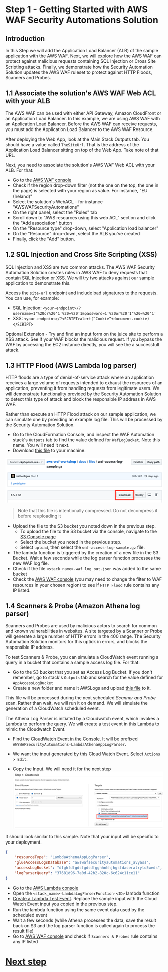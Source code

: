 # Step 1 - Getting Started with AWS WAF Security Automations Solution

## Introduction

In this Step we will add the Application Load Balancer (ALB) of the sample application with the AWS WAF. Next, we will explore how the AWS WAF can protect against malicious requests containing SQL Injection or Cross Site Scripting attacks. Finally, we demonstrate how the Security Automation Solution updates the AWS WAF ruleset to protect against HTTP Floods, Scanners and Probes.

## 1.1 Associate the solution's AWS WAF Web ACL with your ALB

The AWS WAF can be used with either API Gateway, Amazon CloudFront or an Application Load Balancer. In this example, we are using AWS WAF with an Application Load Balancer. Before the AWS WAF can receive requests, you must add the Application Load Balancer to the AWS WAF Resource.

After deploying the Web App, look at the Main Stack Outputs tab. You should have a value called `TheSiteUrl`. That is the address of the Application Load Balancer sitting on top of the Web App. Take note of that URL.

Next, you need to associate the solution's AWS WAF Web ACL with your ALB. For that:
* Go to the [AWS WAF console](https://console.aws.amazon.com/wafv2/home?#/webacls)
* Check if the region drop-down filter (not the one on the top, the one in the page) is selected with your region as value. For instance, "EU (Ireland)"
* Select the solution's WebACL - for instance "AWSWAFSecurityAutomations"
* On the right panel, select the "Rules" tab
* Scroll down to "AWS resources using this web ACL" section and click the "Add association" button
* On the "Resource type" drop-down, select "Application load balancer"
* On the "Resource" drop-down, select the ALB you've created
* Finally, click the "Add" button.


## 1.2 SQL Injection and Cross Site Scripting (XSS)

SQL Injection and XSS are two common attacks. The AWS WAF Security Automation Solution creates rules in AWS WAF to deny requests that contain SQL Injection or XSS. We will try two attacks against our sample application to demonstrate this.

Access the `site-url` endpoint and include bad signatures to the requests. You can use, for example:

* SQL Injection: `<your-endpoint>/?username=1'%20or%20'1'%20=%20'1&password=1'%20or%20'1'%20=%20'1'`
* XSS: `<your-endpoint>/?<SCRIPT>alert(“Cookie”+document.cookie)</SCRIPT>`

Optional Extension - Try and find an input form on the juice site to perform a XSS attack. See if your WAF blocks the malicious request.
If you bypass the WAF by accessing the EC2 instance directly, you will see the a successfull attack.

## 1.3 HTTP Flood (AWS Lambda log parser)

HTTP floods are a type of denial-of-service attack where an application receives a large volume of requests intended to exhaust the resources of an application, preventing it from handling requests from legitimate users.
We will demonstrate functionality provided by the Security Automation Solution to detect this type of attack and block the responsible IP address in AWS WAF.

Rather than execute an HTTP Flood attack on our sample application, we can simulate one by providing an example log file. This will be processed by the Security Automation Solution. 

* Go to the CloudFormation Console, and inspect the WAF Automation stack's `Outputs` tab to find the value defined for `WafLogBucket`. Note this name. You will need it next.
* Download [this file](files/waf-access-log-sample.gz) to your machine.

![Access-Log-Download](1-01-access-log-sample-download.png)

> Note that this file is intentionally compressed. Do not decompress it before reuploading it

* Upload the file to the S3 bucket you noted down in the previous step.
    * To upload the file to the S3 bucket via the console, navigate to the [S3 Console page](https://s3.console.aws.amazon.com/s3/)
    * Select the bucket you noted in the previous step.
    * Select `upload`, then select the `waf-access-log-sample.gz` file.
* The lambda function is triggered by the creation of a new file in the S3 Bucket. Wait a few seconds while the log parser function processes the new WAF log file. 
* Check if the file `<stack_name>-waf_log_out.json` was added to the same bucket
* Check the [AWS WAF console](https://console.aws.amazon.com/wafv2/home?#/webacls) (you may need to change the filter to WAF resources in your chosen region) to see if `HTTP Flood` rule contains any IP listed.

## 1.4 Scanners & Probe (Amazon Athena log parser)

Scanners and Probes are used by malicious actors to search for common and known vulnerabilities in websites. A site targeted by a Scanner or Probe will generate a large number of HTTP errors in the 400 range. The Security Automation Solution monitors for this uptick in errors, and blocks the responsible IP address.

To test Scanners & Probe, you can simulate a CloudWatch event running a query in a bucket that contains a sample access log file.
For that:
* Go to the S3 bucket that you set as Access Log Bucket. If you don't remember, go to stack's `Outputs` tab and search for the value defined for `AppAccessLogBucket`
* Create a new folder and name it AWSLogs and upload [this file](files/alb-access-log-sample.gz) to it.

This file will be processed during the next scheduled *Scanner and Probe* scan. Rather than wait, we will run it on demand.
We will simulate the generation of a CloudWatch scheduled event.

The Athena Log Parser is initiated by a Cloudwatch event, which invokes a Lambda to perform the query. We will create a test event in this Lambda to mimic the Cloudwatch Event.
* Find the [CloudWatch Event in the Console](https://eu-west-1.console.aws.amazon.com/cloudwatch/home#rules:). It will be prefixed `AWSWAFSecurityAutomations-LambdaAthenaAppLogParser`.
* We want the input generated by this Cloud Watch Event. Select `Actions > Edit`.

* Copy the Input. We will need it for the next step
![Selecting the CloudWatch Event Input](1-02-cloudwatch-event-rule-input.png)

It should look similar to this sample. Note that your input will be specific to your deployment.
```json
{
    "resourceType": "LambdaAthenaAppLogParser",
    "glueAccessLogsDatabase": "awswafsecurityautomations_avyass",
    "accessLogBucket": "dfghfdfgdsfgdsdfgghhnhhjhgsfdaseratrytq5weds",
    "logParserQuery": "37681d96-7a0d-42b2-820c-6c624c11ce11"
}
```

* Go to the [AWS Lambda console](https://console.aws.amazon.com/lambda/home)
* Open the `<stack_name>-LambdaLogParserFunction-<ID>` lambda function
* [Create a Lambda Test Event](https://docs.aws.amazon.com/lambda/latest/dg/getting-started-create-function.html#get-started-invoke-manually). Replace the sample input with the Cloud Watch Event input you copied in the previous step.
* Run the lambda function using the same event data used by the scheduled event
* Wait a few seconds (while Athena processes the data, save the result back on S3 and the log parser function is called again to process the result file)
* Go to [AWS WAF console](https://console.aws.amazon.com/wafv2/home?#/webacls) and check if `Scanners & Probes` rule contains any IP listed

# [Next step](step-2.md)
